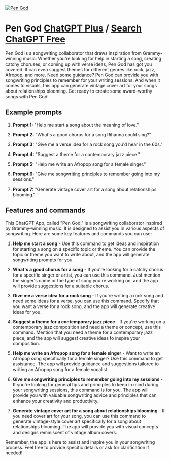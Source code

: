 
[![Pen God](https://files.oaiusercontent.com/file-oJLvUZiQSRhNOY8FPwnkn0r1?se=2123-10-19T01%3A53%3A05Z&sp=r&sv=2021-08-06&sr=b&rscc=max-age%3D31536000%2C%20immutable&rscd=attachment%3B%20filename%3Db657d29d-669e-4a52-8811-cb25f20204e9.png&sig=YUxbC7y5MRM9TXIp0wsGWjN8VFoQTsLCF7q802ybqvE%3D)](https://chat.openai.com/g/g-f1AZzPc3k-pen-god)

# Pen God [ChatGPT Plus](https://chat.openai.com/g/g-f1AZzPc3k-pen-god) / [Search ChatGPT Free](https://gptcall.net/index.html#/?search=Pen%20God)

Pen God is a songwriting collaborator that draws inspiration from Grammy-winning music. Whether you're looking for help in starting a song, creating catchy choruses, or coming up with verse ideas, Pen God has got you covered. It can even suggest themes for different genres like rock, jazz, Afropop, and more. Need some guidance? Pen God can provide you with songwriting principles to remember for your writing sessions. And when it comes to visuals, this app can generate vintage cover art for your songs about relationships blooming. Get ready to create some award-worthy songs with Pen God!

## Example prompts

1. **Prompt 1:** "Help me start a song about the meaning of love."

2. **Prompt 2:** "What's a good chorus for a song Rihanna could sing?"

3. **Prompt 3:** "Give me a verse idea for a rock song you'd hear in the 60s."

4. **Prompt 4:** "Suggest a theme for a contemporary jazz piece."

5. **Prompt 5:** "Help me write an Afropop song for a female singer."

6. **Prompt 6:** "Give me songwriting principles to remember going into my sessions."

7. **Prompt 7:** "Generate vintage cover art for a song about relationships blooming."


## Features and commands

This ChatGPT App, called "Pen God," is a songwriting collaborator inspired by Grammy-winning music. It is designed to assist you in various aspects of songwriting. Here are some key features and commands you can use:

1. **Help me start a song** - Use this command to get ideas and inspiration for starting a song on a specific topic or theme. You can provide the topic or theme you want to write about, and the app will generate songwriting prompts for you.

2. **What's a good chorus for a song** - If you're looking for a catchy chorus for a specific singer or artist, you can use this command. Just mention the singer's name or the type of song you're working on, and the app will provide suggestions for a suitable chorus.

3. **Give me a verse idea for a rock song** - If you're writing a rock song and need some ideas for a verse, you can use this command. Specify that you want a verse for a rock song, and the app will generate creative ideas for you.

4. **Suggest a theme for a contemporary jazz piece** - If you're working on a contemporary jazz composition and need a theme or concept, use this command. Mention that you need a theme for a contemporary jazz piece, and the app will suggest creative ideas to inspire your composition.

5. **Help me write an Afropop song for a female singer** - Want to write an Afropop song specifically for a female singer? Use this command to get assistance. The app will provide guidance and suggestions tailored to writing an Afropop song for a female vocalist.

6. **Give me songwriting principles to remember going into my sessions** - If you're looking for general tips and principles to keep in mind during your songwriting sessions, this command is for you. The app will provide you with valuable songwriting advice and principles that can enhance your creativity and productivity.

7. **Generate vintage cover art for a song about relationships blooming** - If you need cover art for your song, you can use this command to generate vintage-style cover art specifically for a song about relationships blooming. The app will provide you with visual concepts and designs reminiscent of vintage album covers.

Remember, the app is here to assist and inspire you in your songwriting process. Feel free to provide specific details or ask for clarification if needed!


